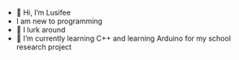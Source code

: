 - 👋 Hi, I’m Lusifee
- I am new to programming
- 👀 I lurk around
- 🌱 I’m currently learning C++ and learning Arduino for my school research project
<!---
Lusifee/Lusifee is a ✨ special ✨ repository because its `README.md` (this file) appears on your GitHub profile.
You can click the Preview link to take a look at your changes.
--->

